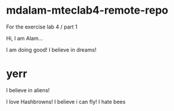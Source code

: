 # mdalam-mteclab4-remote-repo
For the exercise lab 4 / part 1

Hi, I am Alam...

I am doing good!
I believe in dreams!

yerr
=======
I believe in aliens!

I love Hashbrowns!
I believe i can fly!
I hate bees

